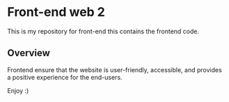 # Front-end web 2
This is my repository for front-end this contains the frontend code.

## Overview

Frontend ensure that the website is user-friendly, accessible, and provides a positive experience for the end-users.


Enjoy :)
